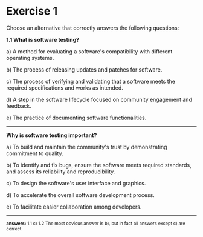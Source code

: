 # Exercise 1

Choose an alternative that correctly answers the following questions:

**1.1 What is software testing?**

a) A method for evaluating a software's compatibility with different operating systems.

b) The process of releasing updates and patches for software.

c) The process of verifying and validating that a software meets the required specifications and works as intended.

d) A step in the software lifecycle focused on community engagement and feedback.

e) The practice of documenting software functionalities.

---

**Why is software testing important?**

a) To build and maintain the community's trust by demonstrating commitment to quality.

b) To identify and fix bugs, ensure the software meets required standards, and assess its reliability and reproducibility.

c) To design the software's user interface and graphics.

d) To accelerate the overall software development process.

e) To facilitate easier collaboration among developers.

---

<small> **answers:** 
1.1 c) 
1.2 The most obvious answer is b), but in fact all answers except c) are correct
</small>
